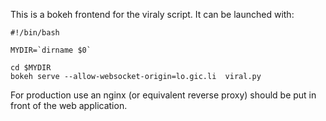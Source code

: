 This is a bokeh frontend for the viraly script. It can be launched with:

```
#!/bin/bash

MYDIR=`dirname $0`

cd $MYDIR
bokeh serve --allow-websocket-origin=lo.gic.li  viral.py
```

For production use an nginx (or equivalent reverse proxy) should be put in front of the web application.
